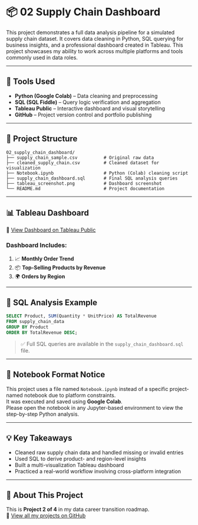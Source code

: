 # 📦 02 Supply Chain Dashboard

This project demonstrates a full data analysis pipeline for a simulated supply chain dataset. It covers data cleaning in Python, SQL querying for business insights, and a professional dashboard created in Tableau. This project showcases my ability to work across multiple platforms and tools commonly used in data roles.

---

## 🔧 Tools Used

- **Python (Google Colab)** – Data cleaning and preprocessing  
- **SQL (SQL Fiddle)** – Query logic verification and aggregation  
- **Tableau Public** – Interactive dashboard and visual storytelling  
- **GitHub** – Project version control and portfolio publishing

---

## 📁 Project Structure

```
02_supply_chain_dashboard/
├── supply_chain_sample.csv          # Original raw data
├── cleaned_supply_chain.csv         # Cleaned dataset for visualization
├── Notebook.ipynb                   # Python (Colab) cleaning script
├── supply_chain_dashboard.sql       # Final SQL analysis queries
├── tableau_screenshot.png           # Dashboard screenshot
└── README.md                        # Project documentation
```

---

## 📊 Tableau Dashboard

🔗 [View Dashboard on Tableau Public](https://public.tableau.com/app/profile/zheng.lyu6601/viz/SupplyChainDashboard_17487579608020/SupplyChainDashboard)

### Dashboard Includes:
1. 📈 **Monthly Order Trend**
2. 📦 **Top-Selling Products by Revenue**
3. 🌍 **Orders by Region**

---

## 🧪 SQL Analysis Example

```sql
SELECT Product, SUM(Quantity * UnitPrice) AS TotalRevenue
FROM supply_chain_data
GROUP BY Product
ORDER BY TotalRevenue DESC;
```

> ✅ Full SQL queries are available in the `supply_chain_dashboard.sql` file.

---

## 📓 Notebook Format Notice

This project uses a file named `Notebook.ipynb` instead of a specific project-named notebook due to platform constraints.  
It was executed and saved using **Google Colab**.  
Please open the notebook in any Jupyter-based environment to view the step-by-step Python analysis.

---

## 💡 Key Takeaways

- Cleaned raw supply chain data and handled missing or invalid entries  
- Used SQL to derive product- and region-level insights  
- Built a multi-visualization Tableau dashboard  
- Practiced a real-world workflow involving cross-platform integration

---

## 📌 About This Project

This is **Project 2 of 4** in my data career transition roadmap.  
🔗 [View all my projects on GitHub](https://github.com/ZhengLyu-Data/Lvzheng-Wuhan-Data)
